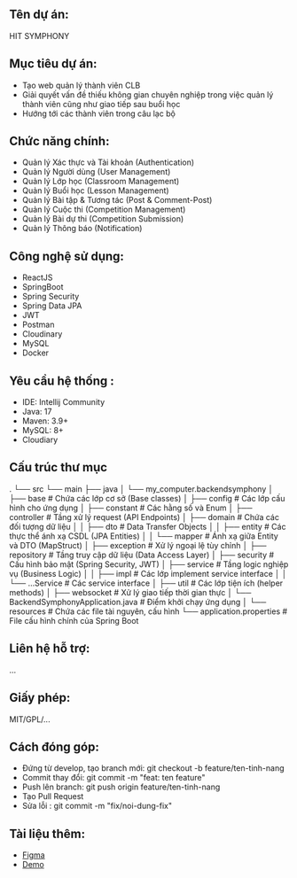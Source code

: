 ## Tên dự án:
HIT SYMPHONY

## Mục tiêu dự án:
- Tạo web quản lý thành viên CLB
- Giải quyết vấn đề thiếu không gian chuyên nghiệp trong việc quản lý thành viên cũng như giao tiếp sau buổi học
- Hướng tới các thành viên trong câu lạc bộ

## Chức năng chính:
- Quản lý Xác thực và Tài khoản (Authentication)
- Quản lý Người dùng (User Management)
- Quản lý Lớp học (Classroom Management)
- Quản lý Buổi học (Lesson Management)
- Quản lý Bài tập & Tương tác (Post & Comment-Post)
- Quản lý Cuộc thi (Competition Management)
- Quản lý Bài dự thi (Competition Submission)
- Quản lý Thông báo (Notification)

## Công nghệ sử dụng:
- ReactJS
- SpringBoot
- Spring Security
- Spring Data JPA
- JWT
- Postman
- Cloudinary 
- MySQL
- Docker

## Yêu cầu hệ thống :
- IDE: Intellij Community
- Java: 17
- Maven: 3.9+
- MySQL: 8+
- Cloudiary

## Cấu trúc thư mục
.
└── src
    └── main
        ├── java
        │   └── my_computer.backendsymphony
        │           ├── base          # Chứa các lớp cơ sở (Base classes)
        │           ├── config        # Các lớp cấu hình cho ứng dụng
        │           ├── constant      # Các hằng số và Enum
        │           ├── controller    # Tầng xử lý request (API Endpoints)
        │           ├── domain        # Chứa các đối tượng dữ liệu
        │           │   ├── dto       # Data Transfer Objects
        │           │   ├── entity    # Các thực thể ánh xạ CSDL (JPA Entities)
        │           │   └── mapper    # Ánh xạ giữa Entity và DTO (MapStruct)
        │           ├── exception     # Xử lý ngoại lệ tùy chỉnh
        │           ├── repository    # Tầng truy cập dữ liệu (Data Access Layer)
        │           ├── security      # Cấu hình bảo mật (Spring Security, JWT)
        │           ├── service       # Tầng logic nghiệp vụ (Business Logic)
        │           │   ├── impl      # Các lớp implement service interface
        │           │   └── ...Service # Các service interface
        │           ├── util          # Các lớp tiện ích (helper methods)
        │           ├── websocket     # Xử lý giao tiếp thời gian thực
        │           └── BackendSymphonyApplication.java # Điểm khởi chạy ứng dụng
        │
        └── resources                 # Chứa các file tài nguyên, cấu hình
            └── application.properties # File cấu hình chính của Spring Boot

## Liên hệ hỗ trợ:
...

## Giấy phép:
MIT/GPL/...

## Cách đóng góp:
- Đứng từ develop, tạo branch mới: git checkout -b feature/ten-tinh-nang
- Commit thay đổi: git commit -m "feat: ten feature"
- Push lên branch: git push origin feature/ten-tinh-nang
- Tạo Pull Request
- Sửa lỗi : git commit -m "fix/noi-dung-fix"

## Tài liệu thêm:
- [Figma](https://www.figma.com/design/vI7ilYugZQZ8GUxwJtpq12/HIT---Symphony---Design?node-id=27-26&t=viIK8WCRXO19vGm2-0)
- [Demo](http://159.223.49.56:5173/?fbclid=IwY2xjawMEOHNleHRuA2FlbQIxMQABHtzK8v0fkP2a6I5YLLXZsOrcbyj1gl2lhs7TCaZiAwm-VzOH7qKIT_hvIMTk_aem_fHSOiPdGqMYKNadEMss5LA)


